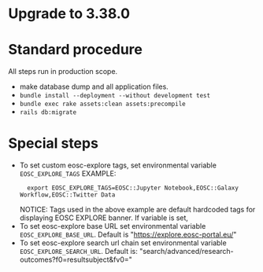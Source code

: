 # Upgrade to 3.38.0

# Standard procedure

All steps run in production scope.

- make database dump and all application files.
- `bundle install --deployment --without development test`
- `bundle exec rake assets:clean assets:precompile`
- `rails db:migrate`

# Special steps

- To set custom eosc-explore tags,
  set environmental variable `EOSC_EXPLORE_TAGS`
  EXAMPLE:
  ```
    export EOSC_EXPLORE_TAGS=EOSC::Jupyter Notebook,EOSC::Galaxy Workflow,EOSC::Twitter Data
  ```
  NOTICE:
  Tags used in the above example are default hardcoded tags
  for displaying EOSC EXPLORE banner.
  If variable is set,
- To set eosc-explore base URL set environmental variable `EOSC_EXPLORE_BASE_URL`. Default is "https://explore.eosc-portal.eu/"
- To set eosc-explore search url chain set environmental variable `EOSC_EXPLORE_SEARCH_URL`. Default is: "search/advanced/research-outcomes?f0=resultsubject&fv0="
